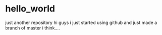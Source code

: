 # hello_world
just another repository
hi guys 
i just started using github and just made a branch of master i think....
